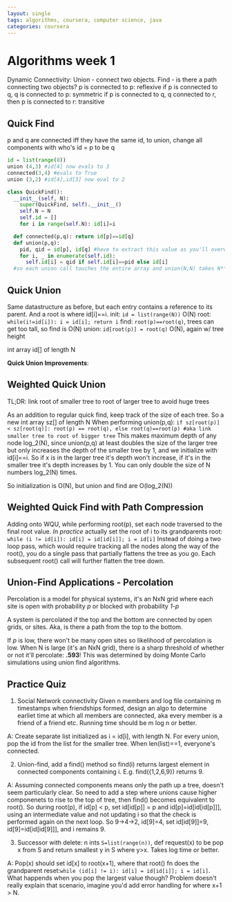 ```yaml
---
layout: single
tags: algorithms, coursera, computer science, java
categories: coursera
---
```


# Algorithms week 1

Dynamic Connectivity:
  Union - connect two objects.
  Find - is there a path connecting two objects?
  p is connected to p: reflexive
  if p is connected to q, q is connected to p: symmetric
  if p is connected to q, q connected to r, then p is connected to r: transitive


## Quick Find
  p and q are connected iff they have the same id, to union, change all components with who's id = p to be q
```python
id = list(range(8))
union (4,3) #id[4] now evals to 3
connected(3,4) #evals to True
union (3,2) #id[4],id[3] now eval to 2

class QuickFind():
  __init__(self, N):
    super(QuickFind, self).__init__()
    self.N = N
    self.id = []
    for i in range(self.N): id[i]=i

  def connected(p,q): return id[p]==id[q]
  def union(p,q):
    pid, qid = id[p], id[q] #have to extract this value as you'll overwrite id[p]!
    for i, _ in enumerate(self.id):
      self.id[i] = qid if self.id[i]==pid else id[i]
  #so each union call touches the entire array and union(N,N) takes N**2 time! O(N**2) if you will
```


## Quick Union
Same datastructure as before, but each entry contains a reference to its parent. And a root is where id[i]==i.
  init: `id = list(range(N))` O(N)
  root: `while(i!=id[i]): i = id[i]; return i`
  find: `root(p)==root(q)`, trees can get too tall, so find is O(N)
  union: `id[root(p)] = root(q)` O(N), again w/ tree height

int array id[] of length N


__Quick Union Improvements__:

## Weighted Quick Union
TL;DR: link root of smaller tree to root of larger tree to avoid huge trees

As an addition to regular quick find, keep track of the size of each tree. So a new int array sz[] of length N
When performing union(p,q): `if sz[root(p)] < sz[root(q)]: root(p) == root(q), else root(q)==root(p) #aka link smaller tree to root of bigger tree`
This makes maximum depth of any node log_2(N), since union(p,q) at least doubles the size of the larger tree but only increases the depth of the smaller tree by 1, and we initialize with id[i]==i. So if x is in the larger tree it's depth won't increase, if it's in the smaller tree it's depth increases by 1. You can only double the size of N numbers log_2(N) times.

So initialization is O(N), but union and find are O(log_2(N))


## Weighted Quick Find with Path Compression
Adding onto WQU, while performing root(p), set each node traversed to the final root value. _In practice_ actually set the root of i to its grandparents root: `while (i != id[i]): id[i] = id[id[i]]; i = id[i]` Instead of doing a two loop pass, which would require tracking all the nodes along the way of the root(), you do a single pass that partially flattens the tree as you go. Each subsequent root() call will further flatten the tree down.


## Union-Find Applications - Percolation
Percolation is a model for physical systems, it's an NxN grid where each site is open with probability _p_ or blocked with probability _1-p_

A system is percolated if the top and the bottom are connected by open grids, or sites. Aka, is there a path from the top to the bottom.

If _p_ is low, there won't be many open sites so likelihood of percolation is low. When N is large (it's an NxN grid), there is a sharp threshold of whether or not it'll percolate: __.593__! This was determined by doing Monte Carlo simulations using union find algorithms.


## Practice Quiz
1. Social Network connectivity
Given n members and log file containing m timestamps when friendships formed, design an algo to determine earliet time at which all members are connected, aka every member is a friend of a friend etc. Running time should be m log n or better.

A: Create separate list initialized as i = id[i], with length N. For every union, pop the id from the list for the smaller tree. When len(list)==1, everyone's connected.

2. Union-find, add a find() method so find(i) returns largest element in connected components containing i. E.g. find({1,2,6,9}) returns 9.

A: Assuming connected components means only the path up a tree, doesn't seem particularly clear. So need to add a step where unions cause higher componenets to rise to the top of tree, then find() becomes equivalent to root(). So during root(p), if id[p] < p, set id[id[p]] = p and id[p]=id[id[id[p]]], using an intermediate value and not updating i so that the check is performed again on the next loop.
So 9->4->2, id[9]=4, set id[id[9]]=9, id[9]=id[id[id[9]]], and i remains 9.

3. Successor with delete: n ints `S=list(range(n))`, def request(x) to be pop x from S and return smallest y in S where y>x. Takes log time or better.

A: Pop(x) should set id[x] to root(x+1), where that root() fn does the grandparent reset:`while (id[i] != i): id[i] = id[id[i]]; i = id[i]`. What happends when you pop the largest value though? Problem doesn't really explain that scenario, imagine you'd add error handling for where x+1 > N.
